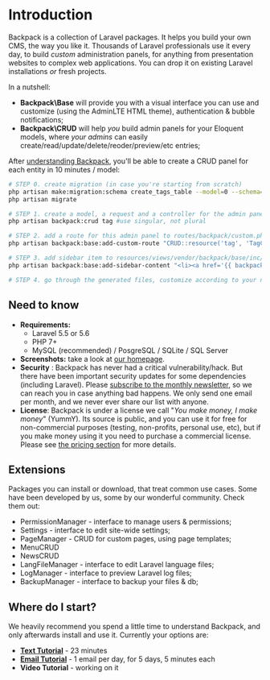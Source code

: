 # Introduction

Backpack is a collection of Laravel packages. It helps you build your own CMS, the way you like it. Thousands of Laravel professionals use it every day, to build _custom_ administration panels, for anything from presentation websites to complex web applications. You can drop it on existing Laravel installations _or_ fresh projects.

In a nutshell:

- **Backpack\Base** will provide you with a visual interface you can use and customize (using the AdminLTE HTML theme), authentication & bubble notifications;
- **Backpack\CRUD** will help _you_ build admin panels for your Eloquent models, where _your admins_ can easily create/read/update/delete/reoder/preview/etc entries;

After [understanding Backpack](/docs/{{version}}/getting-started-1-basics), you'll be able to create a CRUD panel for each entity in 10 minutes / model:

```bash
# STEP 0. create migration (in case you're starting from scratch)
php artisan make:migration:schema create_tags_table --model=0 --schema="name:string:unique"
php artisan migrate

# STEP 1. create a model, a request and a controller for the admin panel
php artisan backpack:crud tag #use singular, not plural

# STEP 2. add a route for this admin panel to routes/backpack/custom.php
php artisan backpack:base:add-custom-route "CRUD::resource('tag', 'TagCrudController');"

# STEP 3. add sidebar item to resources/views/vendor/backpack/base/inc/sidebar_content.blade.php
php artisan backpack:base:add-sidebar-content "<li><a href='{{ backpack_url('tag') }}'><i class='fa fa-tag'></i> <span>Tags</span></a></li>"

# STEP 4. go through the generated files, customize according to your needs
```

## Need to know
- **Requirements:**
  - Laravel 5.5 or 5.6
  - PHP 7+
  - MySQL (recommended) / PosgreSQL / SQLite / SQL Server
- **Screenshots:** take a look at [our homepage](http://www.backpackforlaravel.com/).
- **Security** : Backpack has never had a critical vulnerability/hack. But there have been important security updates for some dependencies (including Laravel). Please  [subscribe to the monthly newsletter](https://backpackforlaravel.com/newsletter), so we can reach you in case anything bad happens. We only send one email per month, and we never ever share our list with anyone.
- **License**: Backpack is under a license we call "_You make money, I make money_" (YummY). Its source is public, and you can use it for free for non-commercial purposes (testing, non-profits, personal use, etc), but if you make money using it you need to purchase a commercial license. Please see  [the pricing section](https://backpackforlaravel.com/pricing) for more details.

## Extensions

Packages you can install or download, that treat common use cases. Some have been developed by us, some by our wonderful community. Check them out:

  - PermissionManager - interface to manage users & permissions;
  - Settings - interface to edit site-wide settings;
  - PageManager - CRUD for custom pages, using page templates;
  - MenuCRUD
  - NewsCRUD
  - LangFileManager - interface to edit Laravel language files;
  - LogManager - interface to preview Laravel log files;
  - BackupManager - interface to backup your files & db;

## Where do I start?

We heavily recommend you spend a little time to understand Backpack, and only afterwards install and use it. Currently your options are:
- **[Text Tutorial](/docs/{{version}}/getting-started-1-basics)** - 23 minutes
- **[Email Tutorial](http://backpackforlaravel.test/getting-started-emails)** - 1 email per day, for 5 days, 5 minutes each
- **Video Tutorial** - working on it